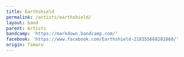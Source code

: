 ```yaml
---
title: Earthshield
permalink: /artists/earthshield/
layout: band
parent: Artists
bandcamp: 'https://markdown.bandcamp.com/'
facebook: 'https://www.facebook.com/Earthshield-218355668202868/'
origin: Timaru
---
```

